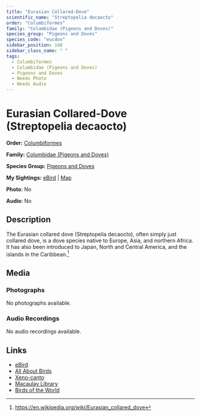 ```yaml
---
title: "Eurasian Collared-Dove"
scientific_name: "Streptopelia decaocto"
order: "Columbiformes"
family: "Columbidae (Pigeons and Doves)"
species_group: "Pigeons and Doves"
species_code: "eucdov"
sidebar_position: 148
sidebar_class_name: " "
tags: 
  - Columbiformes
  - Columbidae (Pigeons and Doves)
  - Pigeons and Doves
  - Needs Photo
  - Needs Audio
---
```


# Eurasian Collared-Dove (Streptopelia decaocto)

**Order:** [Columbiformes](/tags/columbiformes)

**Family:** [Columbidae (Pigeons and Doves)](/tags/columbidae-pigeons-and-doves)

**Species Group:** [Pigeons and Doves](/tags/pigeons-and-doves)

**My Sightings:** [eBird](https://ebird.org/lifelist?r=world&time=life&spp=eucdov) | [Map](/map?species_code=eucdov)

**Photo**: No 

**Audio**: No

## Description
The Eurasian collared dove (Streptopelia decaocto), often simply just collared dove, is a dove species native to Europe, Asia, and northern Africa. It has also been introduced to Japan, North and Central America, and the islands in the Caribbean.[^1]

[^1]: https://en.wikipedia.org/wiki/Eurasian_collared_dove

## Media
### Photographs
No photographs available.

### Audio Recordings
No audio recordings available.

## Links
* [eBird](https://ebird.org/species/eucdov) 
* [All About Birds](https://www.allaboutbirds.org/guide/eucdov) 
* [Xeno-canto](https://www.xeno-canto.org/species/streptopelia-decaocto) 
* [Macaulay Library](https://search.macaulaylibrary.org/catalog?taxonCode=eucdov&sort=rating_rank_desc)
* [Birds of the World](https://birdsoftheworld.org/bow/species/eucdov)
